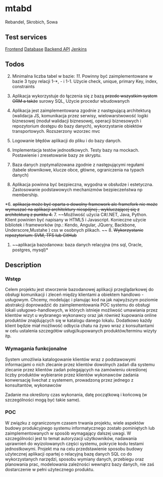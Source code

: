 # mtabd
Rebandel, Skrobich, Sowa

## Test services
[Frontend](http://vps331205.ovh.net:3000/)
[Database]()
[Backend API]()
[Jenkins]()

## Todos
2) Minimalna liczba tabel w bazie: *11*. Powinny być zaimplementowane w bazie 3 typy relacji 1-*, *-* i 1-1. Użycie check, unique, primary Key, index, constraints 

3. Aplikacja wykorzystuje do łączenia się z bazą ~~przede wszystkim system ORM a także~~ surowy SQL, Użycie procedur wbudowanych 

4. Aplikacja jest zaimplementowana zgodnie z następującą architekturą (walidacja JS, komunikacja przez serwisy, wielowarstwowość logiki biznesowej (moduł walidacji biznesowej, operacji biznesowych i repozytorium dostępu do bazy danych), wykorzystanie obiektów transportowych. Rozszerzony wzorzec mvc 

5. Logowanie błędów aplikacji do pliku i do bazy danych. 

9. Implementacja testów jednostkowych. Testy bazy na mockach. Postawienie i zresetowanie bazy ze skryptu. 

10. Baza danych zoptymalizowana zgodnie z następującymi regułami (tabele słownikowe, klucze obce, główne, ograniczenia na typach danych)

11. Aplikacja powinna być bezpieczna, wygodna w obsłudze i estetyczna. Zastosowanie podstawowych mechanizmów bezpieczeństwa np membership. 

*6. ~~aplikacja może być oparta o dowolny framework ale framefork nie może wymuszać na aplikacji architektury niespójnej , wykluczającej się z architekturą z punktu 4.~~
7. ~~Możliwość użycia C#/.NET, Java, Python. Klient powinien być napisany w HTML5 i Javascript. Konieczne użycie bibliotek i frameworków (np.: Kendo, Angular, JQuery, Backbone,  Underscore,Mustahe ) css w osobnych plikach. ~~
8. ~~Wykorzystanie repozytorium: SVM, TFS lub GitHub~~
1. ~~aplikacja bazodanowa: baza danych relacyjna (ms sql, Oracle, postgres, mysql)*

## Description
### Wstęp
Celem projektu jest stworzenie bazodanowej aplikacji przeglądarkowej do obsługi komunikacji i zleceń między klientami a obiektem handlowo - usługowym. Chcemy, modelując i planując kod na jak najwyższym poziomie abstrakcji doprowadzić do zaimplementowania POC systemu do obsługi lokali usługowo-handlowych, w których istnieje możliwość umawiania przez klientów wizyt u wybranego wykonawcy oraz jak również kupowania online produktów znajdujących się w katalogu danego lokalu. Dodatkowo każdy klient będzie miał możliwość odbycia chatu na żywo wraz z konsultantami w celu ustalenia szczegółów usługi/kupowanych produktów/terminu wizyty itp. 
### Wymagania funkcjonalne	
System umożliwia 
katalogowanie klientów wraz z podstawowymi informacjami o nich
zlecanie przez klientów dowolnych zadań dla systemu 
zlecanie przez klientów zadań polegających na zamówieniu określonej liczby produktów
wybieranie przez klientów wykonawców zadania
konwersację livechat z systemem, prowadzoną przez jednego z konsultantów, wykonawców

Zadanie ma określony czas wykonania, datę początkową i końcową (w szczególności mogą być takie same).
### POC
W związku z ograniczonym czasem trwania projektu, wiele aspektów budowy produkcyjnego systemu informatycznego zostało pominiętych lub zaimplementowanych w sposób wymagający dalszej uwagi. W szczególności jest to temat autoryzacji użytkowników, nadawania uprawnień do wyizolowanych części systemu, pokrycie kodu testami jednostkowymi. Projekt ma na celu przedstawienie sposobu budowy użytecznej aplikacji opartej o relacyjną bazę danych SQL co do wykorzystanych narzędzi, sposobu wymiany danych, przebiegu oraz planowania prac, modelowania zależności wewnątrz bazy danych, nie zaś dostarczenie w pełni użytecznego produktu.



